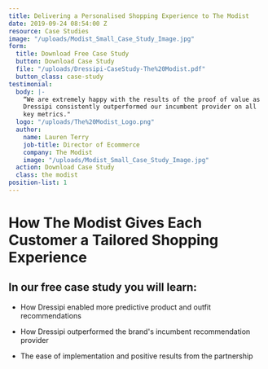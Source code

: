 ```yaml
---
title: Delivering a Personalised Shopping Experience to The Modist
date: 2019-09-24 08:54:00 Z
resource: Case Studies
image: "/uploads/Modist_Small_Case_Study_Image.jpg"
form:
  title: Download Free Case Study
  button: Download Case Study
  file: "/uploads/Dressipi-CaseStudy-The%20Modist.pdf"
  button_class: case-study
testimonial:
  body: |-
    “We are extremely happy with the results of the proof of value as
    Dressipi consistently outperformed our incumbent provider on all
    key metrics."
  logo: "/uploads/The%20Modist_Logo.png"
  author:
    name: Lauren Terry
    job-title: Director of Ecommerce
    company: The Modist
    image: "/uploads/Modist_Small_Case_Study_Image.jpg"
  action: Download Case Study
  class: the modist
position-list: 1
---
```


# How The Modist Gives Each Customer a Tailored Shopping Experience

## In our free case study you will learn:

- How Dressipi enabled more predictive product and outfit recommendations

- How Dressipi outperformed the brand's incumbent recommendation provider

- The ease of implementation and positive results from the partnership